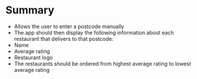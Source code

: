 # Summary
* Allows the user to enter a postcode manually
* The app should then display the following information about each restaurant that delivers to that postcode:
 * Name
 * Average rating
 * Restaurant logo
* The restaurants should be ordered from highest average rating to lowest average rating 
